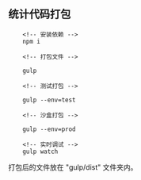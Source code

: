 ## 统计代码打包

```
    <!-- 安装依赖 -->
    npm i 

    <!-- 打包文件 -->

    gulp 

    <!-- 测试打包 -->
    
    gulp --env=test

    <!-- 沙盒打包 -->

    gulp --env=prod

    <!-- 实时调试 -->
    gulp watch

```


打包后的文件放在 "gulp/dist" 文件夹内。